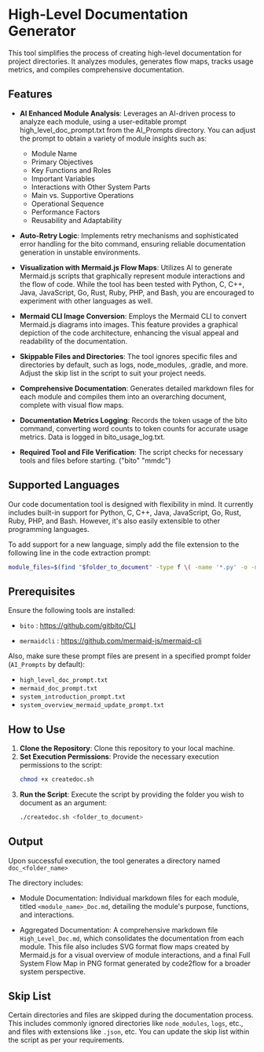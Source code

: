 # High-Level Documentation Generator

This tool simplifies the process of creating high-level documentation for project directories. It analyzes modules, generates flow maps, tracks usage metrics, and compiles comprehensive documentation.

## Features

- **AI Enhanced Module Analysis**: Leverages an AI-driven process to analyze each module, using a user-editable prompt high_level_doc_prompt.txt from the AI_Prompts directory. You can adjust the prompt to obtain a variety of module insights such as:
   - Module Name
   - Primary Objectives
   - Key Functions and Roles
   - Important Variables
   - Interactions with Other System Parts
   - Main vs. Supportive Operations
   - Operational Sequence
   - Performance Factors
   - Reusability and Adaptability

- **Auto-Retry Logic**: Implements retry mechanisms and sophisticated error handling for the bito command, ensuring reliable documentation generation in unstable environments.

- **Visualization with Mermaid.js Flow Maps**: Utilizes AI to generate Mermaid.js scripts that graphically represent module interactions and the flow of code. While the tool has been tested with Python, C, C++, Java, JavaScript, Go, Rust, Ruby, PHP, and Bash, you are encouraged to experiment with other languages as well.

- **Mermaid CLI Image Conversion**: Employs the Mermaid CLI to convert Mermaid.js diagrams into images. This feature provides a graphical depiction of the code architecture, enhancing the visual appeal and readability of the documentation.

- **Skippable Files and Directories**: The tool ignores specific files and directories by default, such as logs, node_modules, .gradle, and more. Adjust the skip list in the script to suit your project needs.

- **Comprehensive Documentation**: Generates detailed markdown files for each module and compiles them into an overarching document, complete with visual flow maps.

- **Documentation Metrics Logging**: Records the token usage of the bito command, converting word counts to token counts for accurate usage metrics. Data is logged in bito_usage_log.txt.

- **Required Tool and File Verification**: The script checks for necessary tools and files before starting. ("bito" "mmdc")

## Supported Languages

Our code documentation tool is designed with flexibility in mind. It currently includes built-in support for Python, C, C++, Java, JavaScript, Go, Rust, Ruby, PHP, and Bash. However, it's also easily extensible to other programming languages. 

To add support for a new language, simply add the file extension to the following line in the code extraction prompt:

```bash
module_files=$(find "$folder_to_document" -type f \( -name '*.py' -o -name '*.c' -o -name '*.cpp' -o -name '*.java' -o -name '*.js' -o -name '*.go' -o -name '*.rs' -o -name '*.rb' -o -name '*.php' -o -name '*.sh' \))
```

## Prerequisites

Ensure the following tools are installed:

- `bito` : https://github.com/gitbito/CLI

- `mermaidcli` : https://github.com/mermaid-js/mermaid-cli

Also, make sure these prompt files are present in a specified prompt folder (`AI_Prompts` by default):

- `high_level_doc_prompt.txt`
- `mermaid_doc_prompt.txt`
- `system_introduction_prompt.txt`
- `system_overview_mermaid_update_prompt.txt`

## How to Use

1. **Clone the Repository**: Clone this repository to your local machine.
2. **Set Execution Permissions**: Provide the necessary execution permissions to the script:
   ```bash
   chmod +x createdoc.sh
   ```
3. **Run the Script**: Execute the script by providing the folder you wish to document as an argument:
   ```bash
   ./createdoc.sh <folder_to_document>
   ```

## Output

Upon successful execution, the tool generates a directory named `doc_<folder_name>`

The directory includes:

- Module Documentation: Individual markdown files for each module, titled `<module_name>_Doc.md`, detailing the module's purpose, functions, and interactions.

- Aggregated Documentation: A comprehensive markdown file `High_Level_Doc.md`, which consolidates the documentation from each module. This file also includes SVG format flow maps created by Mermaid.js for a visual overview of module interactions, and a final Full System Flow Map in PNG format generated by code2flow for a broader system perspective.

## Skip List

Certain directories and files are skipped during the documentation process. This includes commonly ignored directories like `node_modules`, `logs`, etc., and files with extensions like `.json`, etc. You can update the skip list within the script as per your requirements.
